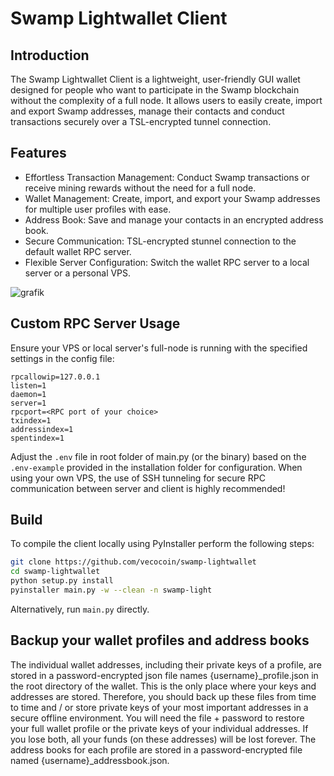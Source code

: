 # Swamp Lightwallet Client

## Introduction

The Swamp Lightwallet Client is a lightweight, user-friendly GUI wallet designed for people who want to participate in the Swamp blockchain without the complexity of a full node. It allows users to easily create, import and export Swamp addresses, manage their contacts and conduct transactions securely over a TSL-encrypted tunnel connection.

## Features

- Effortless Transaction Management: Conduct Swamp transactions or receive mining rewards without the need for a full node.
- Wallet Management: Create, import, and export your Swamp addresses for multiple user profiles with ease.
- Address Book: Save and manage your contacts in an encrypted address book.
- Secure Communication: TSL-encrypted stunnel connection to the default wallet RPC server.
- Flexible Server Configuration: Switch the wallet RPC server to a local server or a personal VPS.
  
![grafik](https://github.com/vecocoin/swamp-lightwallet/assets/155781737/f5f3e895-a295-44db-aea9-0394dc947c32)




## Custom RPC Server Usage

Ensure your VPS or local server's full-node is running with the specified settings in the config file:

```plaintext
rpcallowip=127.0.0.1
listen=1
daemon=1
server=1
rpcport=<RPC port of your choice>
txindex=1
addressindex=1
spentindex=1
```

Adjust the `.env` file in root folder of main.py (or the binary) based on the `.env-example` provided in the installation folder for configuration.
When using your own VPS, the use of SSH tunneling for secure RPC communication between server and client is highly recommended!

## Build

To compile the client locally using PyInstaller perform the following steps:

```bash
git clone https://github.com/vecocoin/swamp-lightwallet
cd swamp-lightwallet
python setup.py install
pyinstaller main.py -w --clean -n swamp-light
```

Alternatively, run `main.py` directly.

## Backup your wallet profiles and address books
The individual wallet addresses, including their private keys of a profile, are stored in a password-encrypted json file names {username}_profile.json in the root directory of the wallet. This is the only place where your keys and addresses are stored. Therefore, you should back up these files from time to time and / or store private keys of your most important addresses in a secure offline environment. You will need the file + password to restore your full wallet profile or the private keys of your individual addresses. If you lose both, all your funds (on these addresses) will be lost forever. The address books for each profile are stored in a password-encrypted file named {username}_addressbook.json.
